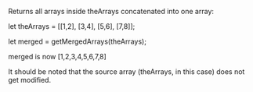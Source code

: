 Returns all arrays inside theArrays concatenated into one array:

let theArrays = [[1,2], [3,4], [5,6], [7,8]];

let merged = getMergedArrays(theArrays);

merged is now [1,2,3,4,5,6,7,8]

It should be noted that the source array (theArrays, in this case) does not 
get modified.